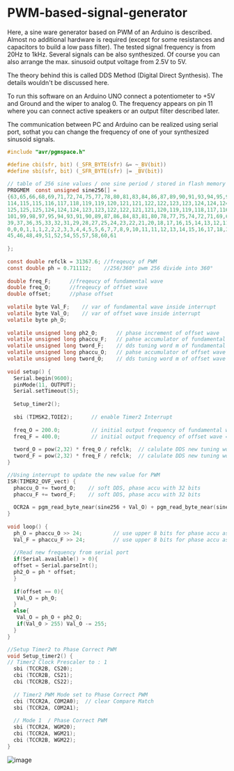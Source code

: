 # PWM-based-signal-generator

Here, a sine ware generator based on PWM of an Arduino is described. Almost no additional hardware is required (except for some resistances and capacitors to build a low pass filter). The tested signal frequency is from 20Hz to 1kHz. Several signals can be also synthesized. Of course you can also arrange the max. sinusoid output voltage from 2.5V to 5V.

The theory behind this is called DDS Method (Digital Direct Synthesis). The details wouldn't be discussed here. 

To run this software on an Arduino UNO connect a potentiometer to +5V and Ground and the wiper to analog 0. The frequency appears on pin 11 where you can connect active speakers or an output filter described later.

The communication between PC and Arduino can be realized using serial port, sothat you can change the frequency of one of your synthesized sinusoid signals.

```C
#include "avr/pgmspace.h"

#define cbi(sfr, bit) (_SFR_BYTE(sfr) &= ~_BV(bit))
#define sbi(sfr, bit) (_SFR_BYTE(sfr) |= _BV(bit))
 
// table of 256 sine values / one sine period / stored in flash memory 
PROGMEM  const unsigned sine256[] = 
{63,65,66,68,69,71,72,74,75,77,78,80,81,83,84,86,87,89,90,91,93,94,95,97,98,99,101,102,103,104,105,106,108,109,110,111,112,113,
114,115,115,116,117,118,119,119,120,121,121,122,122,123,123,124,124,124,125,125,125,126,126,126,126,126,126,126,126,126,126,126,
125,125,125,124,124,124,123,123,122,122,121,121,120,119,119,118,117,116,115,115,114,113,112,111,110,109,108,106,105,104,103,102,
101,99,98,97,95,94,93,91,90,89,87,86,84,83,81,80,78,77,75,74,72,71,69,68,66,65,63,61,60,58,57,55,54,52,51,49,48,46,45,43,42,40,
39,37,36,35,33,32,31,29,28,27,25,24,23,22,21,20,18,17,16,15,14,13,12,11,11,10,9,8,7,7,6,5,5,4,4,3,3,2,2,2,1,1,1,0,0,0,0,0,0,0,0,
0,0,0,1,1,1,2,2,2,3,3,4,4,5,5,6,7,7,8,9,10,11,11,12,13,14,15,16,17,18,20,21,22,23,24,25,27,28,29,31,32,33,35,36,37,39,40,42,43,
45,46,48,49,51,52,54,55,57,58,60,61
 
};
 
const double refclk = 31367.6; //freqeucy of PWM
const double ph = 0.711112;    //256/360° pwm 256 divide into 360°
 
double freq_F;      //freqeucy of fundamental wave
double freq_O;      //freqeucy of offset wave
double offset;      //phase offset
 
volatile byte Val_F;    // var of fundamental wave inside interrupt
volatile byte Val_O;    // var of offset wave inside interrupt
volatile byte ph_O;
 
volatile unsigned long ph2_O;      // phase increment of offset wave
volatile unsigned long phaccu_F;   // pahse accumulator of fundamental wave
volatile unsigned long tword_F;    // dds tuning word m of fundamental wave
volatile unsigned long phaccu_O;   // pahse accumulator of offset wave
volatile unsigned long tword_O;    // dds tuning word m of offset wave
 
void setup() {
  Serial.begin(9600);
  pinMode(11, OUTPUT);
  Serial.setTimeout(5);
   
  Setup_timer2();
   
  sbi (TIMSK2,TOIE2);      // enable Timer2 Interrupt 
 
  freq_O = 200.0;          // initial output frequency of fundamental wave = 200.o Hz
  freq_F = 400.0;          // initial output frequency of offset wave = 400.o Hz
 
  tword_O = pow(2,32) * freq_O / refclk;  // calulate DDS new tuning word
  tword_F = pow(2,32) * freq_F / refclk;  // calulate DDS new tuning word
}

//Using interrupt to update the new value for PWM
ISR(TIMER2_OVF_vect) {  
  phaccu_O += tword_O;    // soft DDS, phase accu with 32 bits
  phaccu_F += tword_F;    // soft DDS, phase accu with 32 bits
            
  OCR2A = pgm_read_byte_near(sine256 + Val_O) + pgm_read_byte_near(sine256 + Val_F); // f1 + f2
}
 
void loop() {
  ph_O = phaccu_O >> 24;          // use upper 8 bits for phase accu as frequency information
  Val_F = phaccu_F >> 24;         // use upper 8 bits for phase accu as frequency information
  
  //Read new frequency from serial port
  if(Serial.available() > 0){
  offset = Serial.parseInt();
  ph2_O = ph * offset;
  }
   
  if(offset == 0){
   Val_O = ph_O;
  }
  else{
   Val_O = ph_O + ph2_O;
   if(Val_O > 255) Val_O -= 255;
  }
}

//Setup Timer2 to Phase Correct PWM
void Setup_timer2() {
// Timer2 Clock Prescaler to : 1
  sbi (TCCR2B, CS20);
  cbi (TCCR2B, CS21);
  cbi (TCCR2B, CS22);
 
  // Timer2 PWM Mode set to Phase Correct PWM
  cbi (TCCR2A, COM2A0);  // clear Compare Match
  sbi (TCCR2A, COM2A1);
 
  // Mode 1  / Phase Correct PWM
  sbi (TCCR2A, WGM20);  
  cbi (TCCR2A, WGM21);
  cbi (TCCR2B, WGM22);
}
```

![image](https://github.com/200_250.png)
